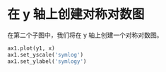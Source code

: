 # 在 y 轴上创建对称对数图

在第二个子图中，我们将在 y 轴上创建一个对称对数图。

```python
ax1.plot(y1, x)
ax1.set_yscale('symlog')
ax1.set_ylabel('symlogy')
```
